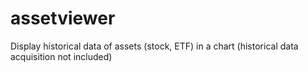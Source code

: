 # assetviewer
Display historical data of assets (stock, ETF) in a chart (historical data acquisition not included)
